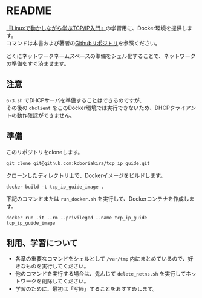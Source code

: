 # README

[『Linuxで動かしながら学ぶTCP/IP入門』](https://www.amazon.co.jp/exec/obidos/ASIN/B085BG8CH5/momijiame-22/)の学習用に、Docker環境を提供します。  
コマンドは本書および著者の[Githubリポジトリ](https://github.com/momijiame/linux-tcpip-book)を参照ください。

とくにネットワークネームスペースの準備をシェル化することで、ネットワークの準備をすぐ済ませます。

## 注意

`6-3.sh` でDHCPサーバを準備することはできるのですが、  
その後の `dhclient` をこのDocker環境では実行できないため、DHCPクライアントの動作確認ができません。

## 準備

このリポジトリをcloneします。

```
git clone git@github.com:koboriakira/tcp_ip_guide.git
```

クローンしたディレクトリ上で、Dockerイメージをビルドします。

```
docker build -t tcp_ip_guide_image .
```

下記のコマンドまたは `run_docker.sh` を実行して、Dockerコンテナを作成します。

```
docker run -it --rm --privileged --name tcp_ip_guide tcp_ip_guide_image
```

## 利用、学習について

* 各章の重要なコマンドをシェルとして `/var/tmp` 内にまとめているので、好きなものを実行してください。
* 他のコマンドを実行する場合は、先んじて `delete_netns.sh` を実行してネットワークを削除してください。
* 学習のために、最初は「写経」することをおすすめします。

